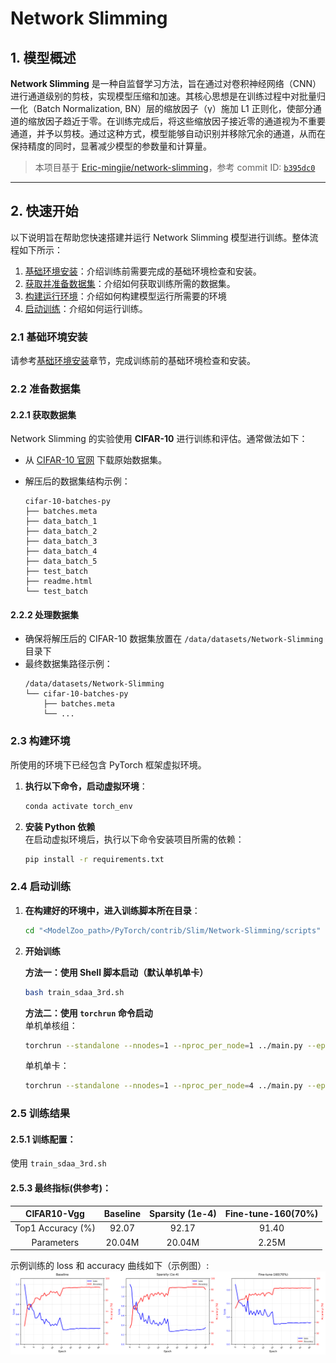 # Network Slimming

## 1. 模型概述

**Network Slimming** 是一种自监督学习方法，旨在通过对卷积神经网络（CNN）进行通道级别的剪枝，实现模型压缩和加速。其核心思想是在训练过程中对批量归一化（Batch Normalization, BN）层的缩放因子（γ）施加 L1 正则化，使部分通道的缩放因子趋近于零。在训练完成后，将这些缩放因子接近零的通道视为不重要通道，并予以剪枝。通过这种方式，模型能够自动识别并移除冗余的通道，从而在保持精度的同时，显著减少模型的参数量和计算量。

> 本项目基于 [Eric-mingjie/network-slimming](https://github.com/Eric-mingjie/network-slimming)，参考 commit ID: [`b395dc0`](https://github.com/Eric-mingjie/network-slimming/commit/b395dc07521cbc38f741d971a18fe3f6423c9ab1)

---

## 2. 快速开始
以下说明旨在帮助您快速搭建并运行 Network Slimming 模型进行训练。整体流程如下所示：
1. [基础环境安装](#21-基础环境安装)：介绍训练前需要完成的基础环境检查和安装。
2. [获取并准备数据集](#22-准备数据集)：介绍如何获取训练所需的数据集。
3. [构建运行环境](#23-构建环境)：介绍如何构建模型运行所需要的环境
4. [启动训练](#24-启动训练)：介绍如何运行训练。

### 2.1 基础环境安装
请参考[基础环境安装](../../../../doc/Environment.md)章节，完成训练前的基础环境检查和安装。  

### 2.2 准备数据集
#### 2.2.1 获取数据集
Network Slimming 的实验使用 **CIFAR-10** 进行训练和评估。通常做法如下：
- 从 [CIFAR-10 官网](https://www.cs.toronto.edu/~kriz/cifar.html) 下载原始数据集。
- 解压后的数据集结构示例：

    ```text
   cifar-10-batches-py
   ├── batches.meta
   ├── data_batch_1
   ├── data_batch_2
   ├── data_batch_3
   ├── data_batch_4
   ├── data_batch_5
   ├── test_batch
   ├── readme.html
   └── test_batch
    ```

#### 2.2.2 处理数据集
- 确保将解压后的 CIFAR-10 数据集放置在 `/data/datasets/Network-Slimming` 目录下
- 最终数据集路径示例：
   ```
   /data/datasets/Network-Slimming
   └── cifar-10-batches-py
       ├── batches.meta
       └── ...
   ```

### 2.3 构建环境
所使用的环境下已经包含 PyTorch 框架虚拟环境。

1. **执行以下命令，启动虚拟环境**：
    ```bash
    conda activate torch_env
    ```
2. **安装 Python 依赖**  
   在启动虚拟环境后，执行以下命令安装项目所需的依赖：
   ```bash
   pip install -r requirements.txt
   ```

### 2.4 启动训练
1. **在构建好的环境中，进入训练脚本所在目录**：
    ```bash
    cd "<ModelZoo_path>/PyTorch/contrib/Slim/Network-Slimming/scripts"
    ```

2. **开始训练**

   **方法一：使用 Shell 脚本启动（默认单机单卡）**
   ```bash
   bash train_sdaa_3rd.sh
   ```
   
   **方法二：使用 `torchrun` 命令启动**  
   单机单核组：
   ```bash
   torchrun --standalone --nnodes=1 --nproc_per_node=1 ../main.py --epochs 15 -sr
   ```
   单机单卡：
   ```bash
   torchrun --standalone --nnodes=1 --nproc_per_node=4 ../main.py --epochs 15 -sr
   ```


### 2.5 训练结果

#### 2.5.1 训练配置：
使用 `train_sdaa_3rd.sh`

#### 2.5.3 最终指标(供参考)： 
|  CIFAR10-Vgg  | Baseline | Sparsity (1e-4) | Fine-tune-160(70%) |
| :---------------: |:--------:|:---------------:|:------------------:|
| Top1 Accuracy (%) |  92.07   |      92.17      |       91.40        |
|    Parameters     |  20.04M  |     20.04M      |       2.25M        |

示例训练的 loss 和 accuracy 曲线如下（示例图）:
![训练loss曲线](./scripts/train_sdaa_3rd.png)

